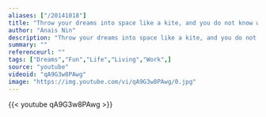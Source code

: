 ```yaml
---
aliases: ["/20141018"]
title: "Throw your dreams into space like a kite, and you do not know what it will bring back, a new life, a new friend, a new love, a new country."
author: "Anais Nin"
description: "Throw your dreams into space like a kite, and you do not know what it will bring back, a new life, a new friend, a new love, a new country. - Anais Nin quotes from GetInspired365.com"
summary: ""
referenceurl: ""
tags: ["Dreams","Fun","Life","Living","Work",]
source: "youtube"
videoid: "qA9G3w8PAwg"
image: "https://img.youtube.com/vi/qA9G3w8PAwg/0.jpg"
---
```


{{< youtube qA9G3w8PAwg >}}
